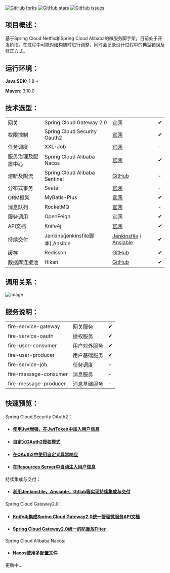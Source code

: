 [![GitHub forks](https://img.shields.io/github/forks/beifei1/fire-cloud?style=flat-square)](https://github.com/beifei1/fire-cloud/network)    [![GitHub stars](https://img.shields.io/github/stars/beifei1/fire-cloud?style=flat-square)](https://github.com/beifei1/fire-cloud/stargazers)   [![GitHub issues](https://img.shields.io/github/issues/beifei1/fire-cloud?style=flat-square)](https://github.com/beifei1/fire-cloud/issues)



## 项目概述：

基于Spring Cloud Netflix和Spring Cloud Alibaba的微服务脚手架，目前处于开发阶段。在过程中可能对结构随时进行调整，同时会记录设计过程中的典型错误及修正方式。

## 运行环境：

**Java SDK:** 1.8 +

**Maven:** 3.10.0

## 技术选型：

|                    |                               |                               |   |
| ------------------ | ----------------------------- |---|---|
| 网关               | Spring Cloud Gateway 2.0      | [官网](https://spring.io/projects/spring-cloud-gateway) | ✔ |
| 权限控制           | Spring Cloud Security Oauth2  | [官网](https://spring.io/projects/spring-cloud-security) | ✔ |
| 任务调度           | XXL-Job                       | [官网](https://www.xuxueli.com/xxl-job/) | - |
| 服务治理及配置中心 | Spring Cloud Alibaba Nacos    | [官网](https://nacos.io/en-us/) | ✔ |
| 熔断及限流         | Spring Cloud Alibaba Sentinel | [GitHub](https://github.com/alibaba/Sentinel) | - |
| 分布式事务         | Seata                         | [官网](https://github.com/seata/seata) | - |
| ORM框架      | MyBatis-Plus        | [官网](https://baomidou.com/) | ✔ |
| 消息队列           | RocketMQ                         | [官网](http://rocketmq.apache.org/)                        | - |
| 服务调用           | OpenFeign                     | [官网](https://spring.io/projects/spring-cloud-openfeign)                    | ✔ |
| API文档           | Knife4j                     | [官网](https://doc.xiaominfo.com/guide/useful.html) | ✔ |
| 持续交付       | Jenkins(jenkinsfile脚本),Ansible | [Jenkinsfile](https://github.com/beifei1/fire-cloud/blob/master/Jenkinsfile) / [Ansiable](http://www.ansible.com.cn/docs/playbooks.html) | ✔ |
| 缓存           | Redisson  | [GitHub](https://github.com/redisson/redisson) | ✔|
| 数据库连接池 | Hikari | [GitHub](https://github.com/brettwooldridge/HikariCP) | ✔ |

## 调用关系：

![image](https://github.com/beifei1/fire-cloud/blob/master/asserts/flow.png)

## 服务说明：

|                       |              |      |
| --------------------- | ------------ | ---- |
| fire-service-gateway          | 网关服务     | ✔    |
| fire-service-oauth            | 授权服务     | ✔    |
| fire-user-consumer    | 用户对外服务 | ✔    |
| fire-user-producer    | 用户基础服务 | ✔    |
| fire-service-job              | 任务调度     | -    |
| fire-message-consumer | 消息服务     | -    |
| fire-message-producer | 消息基础服务 | -    |

## 快速预览：

Spring Cloud Security OAuth2：

- #### [使用Jwt增强，在JwtToken中加入用户信息](https://github.com/beifei1/fire-cloud/blob/master/fire-service-oauth/src/main/java/cn/fire/oauth/config/AuthServerConfig.java)

- #### [自定义OAuth2授权模式](https://github.com/beifei1/fire-cloud/tree/master/fire-service-oauth/src/main/java/cn/fire/oauth/granter)

- #### [在OAuth2中使用自定义异常响应](https://github.com/beifei1/fire-cloud/tree/master/fire-service-oauth/src/main/java/cn/fire/oauth/config/enhancer)

- #### [在Resources Server中自动注入用户信息](https://github.com/beifei1/fire-cloud/blob/master/fire-module-user/fire-user-consumer/src/main/java/cn/fire/user/controller/UserController.java)

持续集成与交付：

- #### [利用Jenkinsfile，Ansiable，Gitlab等实现持续集成与交付](https://github.com/beifei1/fire-cloud/tree/master/deploy)

Spring Cloud Gateway2.0：

- #### [Knife4j集成Spring Cloud Gateway2.0统一管理微服务API文档](https://github.com/beifei1/fire-cloud/blob/master/fire-service-gateway/src/main/java/cn/fire/gateway/config/SwaggerConfig.java)

- #### [Spring Cloud Gateway2.0统一的防重放Filter](https://github.com/beifei1/fire-cloud/blob/master/fire-service-gateway/src/main/java/cn/fire/gateway/filter/VerificationFilter.java)

Spring Cloud Alibaba Nacos:

- #### [Nacos使用多配置文件](https://github.com/beifei1/fire-cloud/blob/master/fire-service-oauth/src/main/resources/bootstrap.yml)

更新中...

